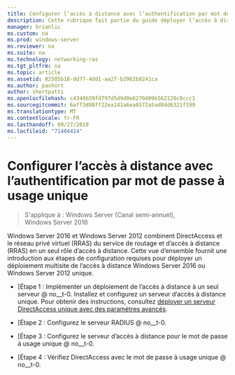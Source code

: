 ```yaml
---
title: Configurer l’accès à distance avec l’authentification par mot de passe à usage unique
description: Cette rubrique fait partie du guide déployer l’accès à distance avec l’authentification par mot de passe à usage unique dans Windows Server 2016.
manager: brianlic
ms.custom: na
ms.prod: windows-server
ms.reviewer: na
ms.suite: na
ms.technology: networking-ras
ms.tgt_pltfrm: na
ms.topic: article
ms.assetid: 82505b18-dd77-4dd1-aa27-b2962b8241ca
ms.author: pashort
author: shortpatti
ms.openlocfilehash: c4340b59fd797d5d9d0e6270409b562128c0ccc1
ms.sourcegitcommit: 6aff3d88ff22ea141a6ea6572a5ad8dd6321f199
ms.translationtype: MT
ms.contentlocale: fr-FR
ms.lasthandoff: 09/27/2019
ms.locfileid: "71404414"
---
```

# <a name="configure-remote-access-with-otp-authentication"></a>Configurer l’accès à distance avec l’authentification par mot de passe à usage unique

>S'applique à : Windows Server (Canal semi-annuel), Windows Server 2016

 Windows Server 2016 et Windows Server 2012 combinent DirectAccess et le réseau privé virtuel (RRAS) du service de routage et d’accès à distance (RRAS) en un seul rôle d’accès à distance. Cette vue d’ensemble fournit une introduction aux étapes de configuration requises pour déployer un déploiement multisite de l’accès à distance Windows Server 2016 ou Windows Server 2012 unique.  


- [Étape 1 : Implémenter un déploiement de l’accès à distance à un seul serveur @ no__t-0. Installez et configurez un serveur d’accès à distance unique. Pour obtenir des instructions, consultez [déployer un serveur DirectAccess unique avec des paramètres avancés](https://technet.microsoft.com/windows-server-docs/networking/remote-access/directaccess/single-server-advanced/deploy-a-single-directaccess-server-with-advanced-settings).

- [Étape 2 : Configurez le serveur RADIUS @ no__t-0.

- [Étape 3 : Configurez le serveur d’accès à distance pour le mot de passe à usage unique @ no__t-0.

- [Étape 4 : Vérifiez DirectAccess avec le mot de passe à usage unique @ no__t-0.
  


